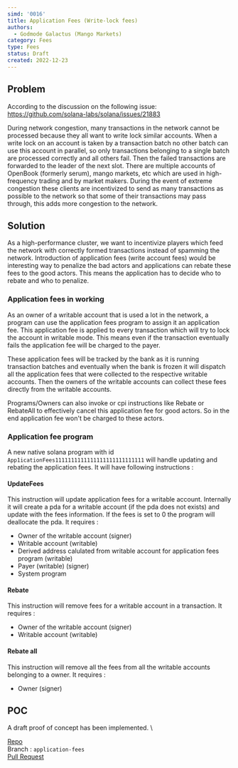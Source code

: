 ```yaml
---
simd: '0016'
title: Application Fees (Write-lock fees)
authors:
  - Godmode Galactus (Mango Markets)
category: Fees
type: Fees
status: Draft
created: 2022-12-23
---
```


## Problem

According to the discussion on the following issue:
https://github.com/solana-labs/solana/issues/21883

During network congestion, many transactions in the network cannot be processed because they all want to write lock similar accounts. When a write lock on an account is taken by a transaction batch no other batch can use this account in parallel, so only transactions belonging to a single batch are processed correctly and all others fail. Then the failed transactions are forwarded to the leader of the next slot. There are multiple accounts of OpenBook (formerly serum), mango markets, etc which are used in high-frequency trading and by market makers. During the event of extreme congestion these clients are incentivized to send as many transactions as possible to the network so that some of their transactions may pass through, this adds more congestion to the network.

## Solution

As a high-performance cluster, we want to incentivize players which feed the network with correctly formed transactions instead of spamming the network. Introduction of application fees (write account fees) would be interesting way to penalize the bad actors and applications can rebate these fees to the good actors. This means the application has to decide who to rebate and who to penalize.

### Application fees in working

As an owner of a writable account that is used a lot in the network, a program can use the application fees program to assign it an application fee. This application fee is applied to every transaction which will try to lock the account in writable mode. This means even if the transaction eventually fails the application fee will be charged to the payer.

These application fees will be tracked by the bank as it is running transaction batches and eventually when the bank is frozen it will dispatch all the application fees that were collected to the respective writable accounts. Then the owners of the writable accounts can collect these fees directly from the writable accounts.

Programs/Owners can also invoke or cpi instructions like Rebate or RebateAll to effectively cancel this application fee for good actors. So in the end application fee won't be charged to these actors. 

### Application fee program

A new native solana program with id `App1icationFees1111111111111111111111111111` will handle updating and rebating the application fees. It will have following instructions : 

#### UpdateFees
This instruction will update application fees for a writable account. Internally it will create a pda for a writable account (if the pda does not exists) and update with the fees information. If the fees is set to 0 the program will deallocate the pda.
It requires : 
* Owner of the writable account (signer)
* Writable account (writable)
* Derived address calulated from writable account for application fees program (writable)
* Payer (writable) (signer)
* System program


#### Rebate
This instruction will remove fees for a writable account in a transaction.
It requires : 
* Owner of the writable account (signer)
* Writable account (writable)

#### Rebate all
This instruction will remove all the fees from all the writable accounts belonging to a owner.
It requires :
* Owner (signer)


## POC
A draft proof of concept has been implemented. \

[Repo](https://github.com/blockworks-foundation/solana.git) \
Branch : `application-fees` \
[Pull Request](https://github.com/blockworks-foundation/solana/pull/18)